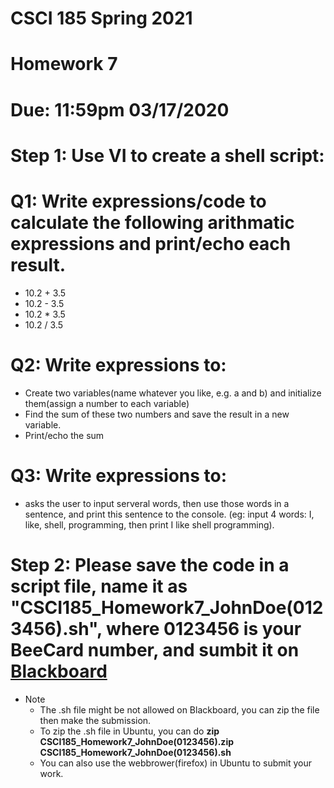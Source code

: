 # CSCI 185 Spring 2021
# Homework 7

# Due: 11:59pm 03/17/2020

# Step 1: Use VI to create a shell script:
# Q1: Write expressions/code to calculate the following arithmatic expressions and print/echo each result.
+ 10.2 + 3.5
+ 10.2 - 3.5
+ 10.2 * 3.5
+ 10.2 / 3.5

# Q2: Write expressions to:
+ Create two variables(name whatever you like, e.g. a and b) and initialize them(assign a number to each variable)
+ Find the sum of these two numbers and save the result in a new variable.
+ Print/echo the sum
# Q3: Write expressions to:
+ asks the user to input serveral words, then use those words in a sentence, and print this sentence to the console. (eg: input 4 words: I, like, shell, programming, then print I like shell programming).

# Step 2: Please save the code in a script file, name it as "CSCI185_Homework7_JohnDoe(0123456).sh", where 0123456 is your BeeCard number, and sumbit it on [Blackboard](https://blackboard.sau.edu/webapps/login/)

+ Note
  - The .sh file might be not allowed on Blackboard, you can zip the file then make the submission.
  - To zip the .sh file in Ubuntu, you can do **zip  CSCI185_Homework7_JohnDoe(0123456).zip CSCI185_Homework7_JohnDoe(0123456).sh**
  - You can also use the webbrower(firefox) in Ubuntu to submit your work.

